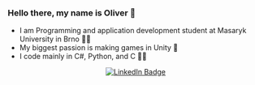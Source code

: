 ### Hello there, my name is Oliver 👋

- I am Programming and application development student at Masaryk University in Brno 👨‍🎓 
- My biggest passion is making games in Unity 👾
- I code mainly in C#, Python, and C 👨‍💻 

<p align="center">
<a href="https://www.linkedin.com/in/oliver-svrcek/"><img src="https://user-images.githubusercontent.com/75705745/193422482-bc51222b-c062-4a4d-bf83-56a3fb49eb7c.png" alt="LinkedIn Badge"></a>
</p>
